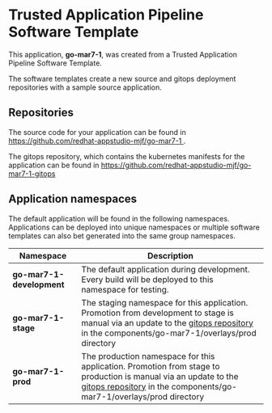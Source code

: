 # Trusted Application Pipeline Software Template

This application, **go-mar7-1**, was created from a Trusted Application Pipeline Software Template.

The software templates create a new source and gitops deployment repositories with a sample source application. 

## Repositories

The source code for your application can be found in [https://github.com/redhat-appstudio-mjf/go-mar7-1 ](https://github.com/redhat-appstudio-mjf/go-mar7-1 ).
 
The gitops repository, which contains the kubernetes manifests for the application can be found in 
[https://github.com/redhat-appstudio-mjf/go-mar7-1-gitops ](https://github.com/redhat-appstudio-mjf/go-mar7-1-gitops ) 

## Application namespaces 

The default application will be found in the following namespaces. Applications can be deployed into unique namespaces or multiple software templates can also bet generated into the same group namespaces.  

|  Namespace   |  Description   |  
| -------- | -------- |   
| **go-mar7-1-development** | The default application during development. Every build will be deployed to this namespace for testing. | 
| **go-mar7-1-stage** | The staging namespace for this application. Promotion from development to stage is manual via an update to the [gitops repository](https://github.com/redhat-appstudio-mjf/go-mar7-1-gitops ) in the components/go-mar7-1/overlays/prod directory |  
| **go-mar7-1-prod** | The production namespace for this application. Promotion from stage to production is manual via an update to the [gitops repository](https://github.com/redhat-appstudio-mjf/go-mar7-1-gitops ) in the components/go-mar7-1/overlays/prod directory | 